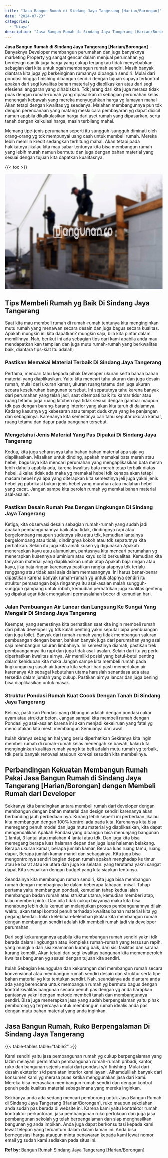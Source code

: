 ```yaml
---
title: "Jasa Bangun Rumah di Sindang Jaya Tangerang [Harian/Borongan]"
date: "2024-07-23"
categories: 
  - "biaya"
description: "Jasa Bangun Rumah di Sindang Jaya Tangerang [Harian/Borongan]. Sekiranya anda ada sedang mencari pemborong untuk Jasa Bangun Rumah di Sindang Jaya Tangerang..."
---
```


**Jasa Bangun Rumah di Sindang Jaya Tangerang \[Harian/Borongan\]** – Banyaknya Developer membangun perumahan dan juga banyaknya marketing Property yg sangat gencar dalam menjual perumahan yg berdesign cantik juga harga yang cukup terjangkau tidak menyebabkan sebagian dari kita untuk ogah membangun rumah sendiri. Masih banyak diantara kita juga yg berkeinginan rumahnya dibangun sendiri. Mulai dari pondasi hingga finishing dibangun sendiri dengan tujuan supaya terkontrol apakah dari segi kwalitas bahan material yg diaplikasikan atau dari segi efesiensi anggaran yang dihabiskan. Tdk jarang dari kita juga merasa tidak puas dengan rumah-rumah yang dipasarkan di sebagian perumahan kelas menengah kebawah yang mereka menyuguhkan harga yg lumayan mahal Akan tetapi dengan kwalitas yg seadanya. Malahan membangunnya pun tdk dengan perencanaan yang matang meski cara pembayaran yg dapat dicicil namun apabila dikalkulasikan harga dari aset rumah yang dipasarkan, serta tanah dengan kalkulasi harga, masih terbilang mahal.

Memang tipe-jenis perumahan seperti itu sungguh-sungguh diminati oleh orang-orang yg tdk mempunyai uang cash untuk membeli rumah. Mereka lebih memilih kredit sedangkan terhitung mahal. Akan tetapi pada hakikatnya jikalau kita mau sabar tentunya kita bisa membangun rumah yang lebih murah namun bermutu dan juga dengan bahan material yang sesuai dengan tujuan kita dapatkan kualitasnya.

{{< toc >}}

![Jasa Bangun Rumah di Sindang Jaya Tangerang [Harian/Borongan]](/images/borong-bangunan-13.png)

## Tips Membeli Rumah yg Baik Di Sindang Jaya Tangerang

Saat kita mau membeli rumah di rumah-rumah tentunya kita menginginkan mutu rumah yang menawan secara desain dan juga bagus secara kualitas. Apakah mungkin ini kita dapatkan? mungkin saja, bila kita pintar dalam memilihnya. Nah, berikut ini ada sebagian tips dari kami apabila anda mau mendapatkan kan tampilan dan juga mutu rumah-rumah yang berkwalitas baik, diantara tips-kiat Itu adalah;

### Pastikan Memakai Material Terbaik Di Sindang Jaya Tangerang

Pertama, mencari tahu kepada pihak Developer ukuran serta bahan bahan material yang diaplikasikan. Yaitu kita mencari tahu ukuran dan juga desain rumah, mulai dari ukuran kamar, ukuran ruang tetamu dan juga ukuran secara keseluruhan bangunan tersebut. Ini sepatutnya tahu karena banyak dari perumahan yang telah jadi, saat ditempati baik itu kamar tidur atau ruang tetamu juga ruang kitchen nya tidak sesuai dengan gambar maupun tdk pas dengan barang-barang interior yang akan kita taruh di dalamnya. Kadang kasurnya yg kebesaran atau tempat duduknya yang ke panjangan dan sebagainya. Karenanya kita semestinya cari tahu seputar ukuran kamar, ruang tetamu dan dapur pada bangunan tersebut.

### Mengetahui Jenis Material Yang Pas Dipakai Di Sindang Jaya Tangerang

Kedua, kita juga seharusnya tahu bahan bahan material apa saja yg diaplikasikan. Misalkan untuk dinding, apakah memakai bata merah atau hebel, bagusnya kita mencari perumahan yang mengaplikasikan bata merah lebih dahulu apabila ada, karena kwalitas bata merah tetap terbaik diatas hebel. Jikalau tidak ada maka yg memakai hebel tdk kenapa akan tetapi macam hebel nya apa yang diterapkan kita semestinya jeli juga yakni jenis hebel yg pabrikasi bukan jenis hebel yang murahan atau malahan hebel yang cacat. Jangan sampe kita peroleh rumah yg memkai bahan material asal-asalan.

### Pastikan Desain Rumah Pas Dengan Lingkungan Di Sindang Jaya Tangerang

Ketiga, kita observasi desain sebagian rumah-rumah yang sudah jadi apakah pembangunannya baik atau tidak, dindingnya rapi atau bergelombang maupun sudutnya siku atau tdk, kemudian lantainya bergelombang atau tidak, dindingnya kokoh atau tdk sepatutnya kita perhatikan. Selain itu juga kita amati kusen yg digunakan Apakah menerapkan kayu atau alumunium, pantasnya kita mencari perumahan yg menerapkan kusennya aluminium atau kayu solid berkualitas. Kemudian kita tanyakan material yang diaplikasikan untuk atap Apakah baja ringan atau kayu, jika baja ringan karenanya pastikan rangka atapnya tdk terlalu renggang atau tidak asal saja dalam memasangnya. Ini harus benar-benar dipastikan karena banyak rumah-rumah yg untuk atapnya sendiri itu struktur pemasangan baja ringannya itu asal-asalan malah sungguh-sungguh gampang untuk roboh, kemudian perhatrikan juga kualitas genteng yg dipakai agar tidak mengalami permasalahan bocor di kemudian hari.

### Jalan Pembuangan Air Lancar dan Langsung Ke Sungai Yang Mengalir Di Sindang Jaya Tangerang

Keempat, yang semestinya kita perhatikan saat kita ingin membeli rumah dari pihak developer yg tdk kalah penting yakni seputar pipa pembuangan dan juga toilet. Banyak dari rumah-rumah yang tidak membangun saluran pembuangan dengan benar, bahkan banyak juga dari perumahan yang asal saja membangun saluran limbahnya. Ini semestinya diamati, pastikan trek pembuangannya itu rapi dan juga tidak asal-asalan. Selain dari itu yg perlu diperhatikan kwalitas airnya. Air memiliki posisi yang betul-betul penting dalam kehidupan kita maka Jangan sampe kita membeli rumah pada lingkungan yg susah air karena kita sehari-hari pasti memerlukan air karenanya Air sebagai kebutuhan utama haruslah senantiasa ada atau tersedia dalam jumlah yang cukup. Pastikan airnya lancar dan juga bening bisa diaplikasikan untuk masak.

### Struktur Pondasi Rumah Kuat Cocok Dengan Tanah Di Sindang Jaya Tangerang

Kelima, pasti kan Pondasi yang dibangun adalah dengan pondasi cakar ayam atau struktur beton. Jangan sampai kita membeli rumah dengan Pondasi yg asal-asalan karena ini akan menjadi kekeliruan yang fatal yg menciptakan kita mesti membangun Semuanya dari awal.

Itulah kiranya sebagian hal yang perlu diperhatikan Sekiranya kita ingin membeli rumah di rumah-rumah kelas menengah ke bawah, kalau kita menginginkan kualitas rumah yang kita beli adalah mutu rumah yg terbaik, tdk perlu banyak renovasi ataupun koreksi sesudah kita membelinya.

## Perbandingan Kekuatan Membangun Rumah Pakai Jasa Bangun Rumah di Sindang Jaya Tangerang \[Harian/Borongan\] dengen Membeli Rumah dari Developer

Sekiranya kita bandingkan antara membeli rumah dari developer dengan membangun dengan bahan material dan design sendiri karenanya akan berbanding jauh perbedaan nya. Kurang lebih seperti ini perbedaan jikalau kita membangun dengan 100% kontrol ada pada kita. Karenanya kita bisa memegang penuh model dan juga mutu material yg diaplikasikan, kita dapat mengendalikan Apakah Pondasi yang dibangun bisa menunjang bangunan 2 lantai, 3 lantai atau malahan 4 lantai atau tdk. Dan juga kita bisa memegang berapa luas halaman depan dan juga luas halaman belakang. Berapa ukuran kamar, berapa jumlah kamar, Berapa luas ruang tamu, ruang dapur, Berapa jumlah kamar mandi dan sebagainya. Kita juga bisa mengontrolnya sendiri bagian depan rumah apakah menghadap ke timur atau ke barat atau ke utara dan juga ke selatan. yang terutama yakni sangat dapat Kita sesuaikan dengan budget yang kita siapkan tentunya.

Seandainya kita membangun rumah sendiri, kita juga bisa membangun rumah dengan membaginya ke dalam beberapa tahapan, misal. Tahap pertama yaitu membangun pondasi, kemudian tahap kedua ialah membangun badan rumah atau struktur utama, kemudian memberi atap, lalau memberi pintu. Dan bila tidak cukup biayanya maka kita bisa menabung lebih dulu kemudian melanjutkan proses pembangunannya dilain waktu, akan tetapi kontrol penuh terhadap kwalitas bahan material kita yg pegang kendali. Inilah kelebihan-kelebihan jikalau kita membangun rumah dengan membangun sendiri adalah tdk membeli rumah jadi via developer perumahan.

Dari segi kekurangannya apabila kita membangun rumah sendiri yakni tdk berada dalam lingkungan atau Kompleks rumah-rumah yang tersusun rapih. yang mungkin dari sisi keamanan kurang baik, dari sisi fasilitas dan sarana kurang komplit, Akan tetapi dari segi kwalitas bangunan kita mememperoleh kwalitas bangunan yg sesuai dengan tujuan kita sendiri.

Itulah Sebagian keunggulan dan kekurangan dari membangun rumah secara konvensional atau membangun rumah sendiri desain dan struktur serta tipe bahan material yg kita tentukan sendiri. Nah, seandainya ada diantara anda ada yang berencana untuk membangun rumah yg bermutu bagus dengan kontrol kwalitas bangunan secara penuh pas dengan yg anda harapkan pantasnya yakni dengan metode membeli tanah dan membangunnya sendiri. Bisa juga menerapkan jasa yang sudah berpengalaman yaitu pihak pemborong yg terpercaya untuk membangun rumah idealis anda pas dengan mutu bahan material yang anda inginkan.

## Jasa Bangun Rumah, Ruko Berpengalaman Di Sindang Jaya Tangerang

{{< table-tables table="table2" >}}

Kami sendiri yaitu jasa pembangunan rumah yg cukup berpengalaman yang lazim melayani permintaan pembangunan rumah-rumah pribadi, kantor, ruko dan bangunan sejenis mulai dari pondasi s/d finishing. Mulai dari desain eksterior s/d peralatan interior kami layani. Alhamdulillah banyak dari konsumen kami yg merasa puas ketika menggunakan jasa dari kami. Mereka bisa merasakan membangun rumah sendiri dan dengan kontrol penuh pada kualitas material sebagaimana yang mereka inginkan.

Sekiranya anda ada sedang mencari pemborong untuk Jasa Bangun Rumah di Sindang Jaya Tangerang \[Harian/Borongan\], ruko maupun sekolahan anda sudah pas berada di website ini. Karena kami yaitu kontraktor rumah, kontraktor perkantoran, jasa pembangunan ruko pertokoan dan juga jasa pembangunan sekolah yg telah berpengalaman dan siap menghasilkan bangunan yg anda impikan. Anda juga dapat berkonsultasi kepada kami lewat telepon yang tercantum dalam dalam laman ini. Anda bisa bernegosiasi harga ataupun minta penawaran kepada kami lewat nomor email yg sudah kami sediakan pada situs ini.

**Ref by:** [Bangun Rumah Sindang Jaya Tangerang [Harian/Borongan]](https://id.wikipedia.org/wiki/Bangun)
